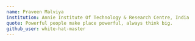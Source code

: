 ```yaml
---
name: Praveen Malviya
institution: Annie Institute Of Technology & Research Centre, India
quote: Powerful people make place powerful, always think big.
github_user: white-hat-master
---
```

